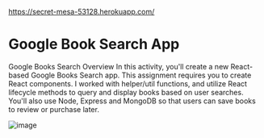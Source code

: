 https://secret-mesa-53128.herokuapp.com/

# Google Book Search App

Google Books Search
Overview
In this activity, you'll create a new React-based Google Books Search app. This assignment requires you to create React components. I worked with helper/util functions, and utilize React lifecycle methods to query and display books based on user searches. You'll also use Node, Express and MongoDB so that users can save books to review or purchase later.

![image](https://user-images.githubusercontent.com/46582302/65397654-d96e9980-dd7f-11e9-95d1-2d2925ebdd3b.png)
